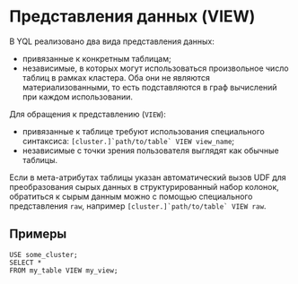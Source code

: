 # Представления данных (VIEW)

В YQL реализовано два вида представления данных:

* привязанные к конкретным таблицам;
* независимые, в которых могут использоваться произвольное число таблиц в рамках кластера.
Оба они не являются материализованными, то есть подставляются в граф вычислений при каждом использовании.

Для обращения к представлению (`VIEW`):

* привязанные к таблице требуют использования специального синтаксиса: ```[cluster.]`path/to/table` VIEW view_name```;
* независимые с точки зрения пользователя выглядят как обычные таблицы.

Если в мета-атрибутах таблицы указан автоматический вызов UDF для преобразования сырых данных в структурированный набор колонок, обратиться к сырым данным можно с помощью специального представления `raw`, например ```[cluster.]`path/to/table` VIEW raw```.

## Примеры

```yql
USE some_cluster;
SELECT *
FROM my_table VIEW my_view;
```